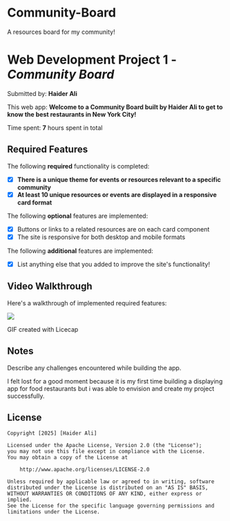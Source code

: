 # Community-Board
A resources board for my community!

# Web Development Project 1 - *Community Board*

Submitted by: **Haider Ali**

This web app: **Welcome to a Community Board built by Haider Ali to get to know the best restaurants in New York City!**

Time spent: **7** hours spent in total

## Required Features

The following **required** functionality is completed:

- [X] **There is a unique theme for events or resources relevant to a specific community**
- [X] **At least 10 unique resources or events are displayed in a responsive card format**

The following **optional** features are implemented:

- [X] Buttons or links to a related resources are on each card component
- [X] The site is responsive for both desktop and mobile formats

The following **additional** features are implemented:

* [X] List anything else that you added to improve the site's functionality!

## Video Walkthrough

Here's a walkthrough of implemented required features:

![](commun.gif)


GIF created with Licecap

## Notes

Describe any challenges encountered while building the app.

I felt lost for a good moment because it is my first time building a displaying app for food restaurants but i was able to envision and create my project successfully.

## License

    Copyright [2025] [Haider Ali]

    Licensed under the Apache License, Version 2.0 (the "License");
    you may not use this file except in compliance with the License.
    You may obtain a copy of the License at

        http://www.apache.org/licenses/LICENSE-2.0

    Unless required by applicable law or agreed to in writing, software
    distributed under the License is distributed on an "AS IS" BASIS,
    WITHOUT WARRANTIES OR CONDITIONS OF ANY KIND, either express or implied.
    See the License for the specific language governing permissions and
    limitations under the License.